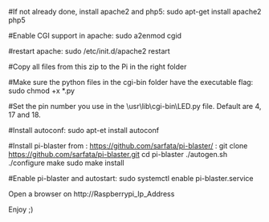 #If not already done, install apache2 and php5:
sudo apt-get install apache2 php5

#Enable CGI support in apache:
sudo a2enmod cgid

#restart apache:
sudo /etc/init.d/apache2 restart

#Copy all files from this zip to the Pi in the right folder

#Make sure the python files in the cgi-bin folder have the executable flag:
sudo chmod +x *.py

#Set the pin number you use in the \usr\lib\cgi-bin\LED.py file.  Default are 4, 17 and 18.

#Install autoconf:
sudo apt-et install autoconf

#Install pi-blaster from : https://github.com/sarfata/pi-blaster/ :
git clone https://github.com/sarfata/pi-blaster.git
cd pi-blaster
./autogen.sh
./configure
make
sudo make install

#Enable pi-blaster and autostart:
sudo systemctl enable pi-blaster.service


Open a browser on http://Raspberrypi_Ip_Address

Enjoy ;)
